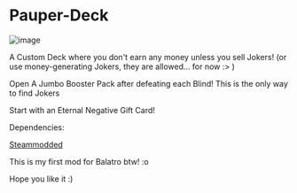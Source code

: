 # Pauper-Deck

![image](https://github.com/user-attachments/assets/f3114793-150c-4d58-a4ce-7f5ff81d2808)

A Custom Deck where you don't earn any money unless you sell Jokers! (or use money-generating Jokers, they are allowed... for now :> )

Open A Jumbo Booster Pack after defeating each Blind! This is the only way to find Jokers

Start with an Eternal Negative Gift Card!

Dependencies:

[Steammodded](https://github.com/Steamodded/smods)


This is my first mod for Balatro btw! :o

Hope you like it :)
